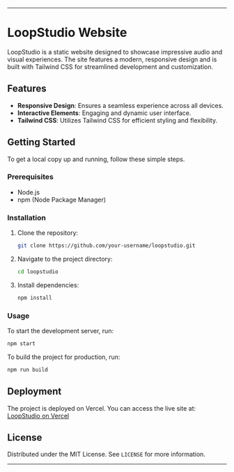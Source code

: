 
---

# LoopStudio Website

LoopStudio is a static website designed to showcase impressive audio and visual experiences. The site features a modern, responsive design and is built with Tailwind CSS for streamlined development and customization.

## Features

- **Responsive Design**: Ensures a seamless experience across all devices.
- **Interactive Elements**: Engaging and dynamic user interface.
- **Tailwind CSS**: Utilizes Tailwind CSS for efficient styling and flexibility.

## Getting Started

To get a local copy up and running, follow these simple steps.

### Prerequisites

- Node.js
- npm (Node Package Manager)

### Installation

1. Clone the repository:
   ```sh
   git clone https://github.com/your-username/loopstudio.git
   ```
2. Navigate to the project directory:
   ```sh
   cd loopstudio
   ```
3. Install dependencies:
   ```sh
   npm install
   ```

### Usage

To start the development server, run:
```sh
npm start
```

To build the project for production, run:
```sh
npm run build
```

## Deployment

The project is deployed on Vercel. You can access the live site at: [LoopStudio on Vercel](https://loop-studio-delta.vercel.app/)

## License

Distributed under the MIT License. See `LICENSE` for more information.

---
